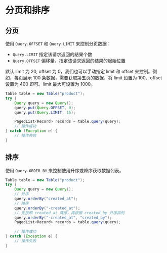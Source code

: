 # 分页和排序

## 分页

使用 `Query.OFFSET` 和 `Query.LIMIT` 来控制分页数据：

- `Query.LIMIT`    指定该请求返回的结果个数
- `Query.OFFSET`  偏移量，指定该请求返回的结果的起始位置

默认 limit 为 20, offset 为 0，我们也可以手动指定 limit 和 offset 来控制。例如，每页展示 100 条数据，需要获取第五页的数据，将 limit 设置为 100、offset 设置为 400 即可。limit 最大可设置为 1000。

```java
Table table = new Table("product");
try {
    Query query = new Query();
    query.put(Query.OFFSET, 0);
    query.put(Query.LIMIT, 15);

    PagedList<Record> records = table.query(query);
    // 操作成功
} catch (Exception e) {
    // 操作失败
}
```

## 排序

使用 `Query.ORDER_BY` 来控制使用升序或降序获取数据列表。

```java
Table table = new Table("product");
try {
    Query query = new Query();
    // 升序
    query.orderBy("created_at");
    // 降序
    query.orderBy("-created_at");
    // 先按照 created_at 降序，再按照 created_by 升序排列
    query.orderBy("-created_at", "created_by");
    PagedList<Record> records = table.query(query);
    
    // 操作成功
} catch (Exception e) {
    // 操作失败
}
```